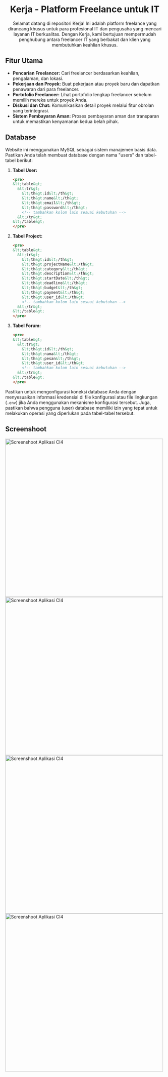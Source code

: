 <!-- Kerja - Platform Freelance untuk IT -->

<h1 align="center">Kerja - Platform Freelance untuk IT</h1>

<p align="center">Selamat datang di repositori Kerja! Ini adalah platform freelance yang dirancang khusus untuk para profesional IT dan pengusaha yang mencari layanan IT berkualitas. Dengan Kerja, kami bertujuan mempermudah penghubung antara freelancer IT yang berbakat dan klien yang membutuhkan keahlian khusus.</p>

## Fitur Utama

- <strong>Pencarian Freelancer:</strong> Cari freelancer berdasarkan keahlian, pengalaman, dan lokasi.
- <strong>Pekerjaan dan Proyek:</strong> Buat pekerjaan atau proyek baru dan dapatkan penawaran dari para freelancer.
- <strong>Portofolio Freelancer:</strong> Lihat portofolio lengkap freelancer sebelum memilih mereka untuk proyek Anda.
- <strong>Diskusi dan Chat:</strong> Komunikasikan detail proyek melalui fitur obrolan yang terintegrasi.
- <strong>Sistem Pembayaran Aman:</strong> Proses pembayaran aman dan transparan untuk memastikan kenyamanan kedua belah pihak.

## Database

Website ini menggunakan MySQL sebagai sistem manajemen basis data. Pastikan Anda telah membuat database dengan nama "users" dan tabel-tabel berikut:

1. <strong>Tabel User:</strong>
   ```html
   <pre>
   &lt;table&gt;
     &lt;tr&gt;
       &lt;th&gt;id&lt;/th&gt;
       &lt;th&gt;name&lt;/th&gt;
       &lt;th&gt;email&lt;/th&gt;
       &lt;th&gt;password&lt;/th&gt;
       <!-- tambahkan kolom lain sesuai kebutuhan -->
     &lt;/tr&gt;
   &lt;/table&gt;
   </pre>

2. <strong>Tabel Project:</strong>
   ```html
   <pre>
   &lt;table&gt;
     &lt;tr&gt;
       &lt;th&gt;id&lt;/th&gt;
       &lt;th&gt;projectName&lt;/th&gt;
       &lt;th&gt;category&lt;/th&gt;
       &lt;th&gt;description&lt;/th&gt;
       &lt;th&gt;startDate&lt;/th&gt;
       &lt;th&gt;deadline&lt;/th&gt;
       &lt;th&gt;budget&lt;/th&gt;
       &lt;th&gt;payment&lt;/th&gt;
       &lt;th&gt;user_id&lt;/th&gt;
       <!-- tambahkan kolom lain sesuai kebutuhan -->
     &lt;/tr&gt;
   &lt;/table&gt;
   </pre>

3. <strong>Tabel Forum:</strong>
   ```html
   <pre>
   &lt;table&gt;
     &lt;tr&gt;
       &lt;th&gt;id&lt;/th&gt;
       &lt;th&gt;nama&lt;/th&gt;
       &lt;th&gt;pesan&lt;/th&gt;
       &lt;th&gt;user_id&lt;/th&gt;
       <!-- tambahkan kolom lain sesuai kebutuhan -->
     &lt;/tr&gt;
   &lt;/table&gt;
   </pre>

Pastikan untuk mengonfigurasi koneksi database Anda dengan menyesuaikan informasi kredensial di file konfigurasi atau file lingkungan (`.env`) jika Anda menggunakan mekanisme konfigurasi tersebut. Juga, pastikan bahwa pengguna (user) database memiliki izin yang tepat untuk melakukan operasi yang diperlukan pada tabel-tabel tersebut.

## Screenshoot
<img src="Screenshoot/Beranda.png" alt="Screenshoot Aplikasi CI4" width="500" />
<img src="Screenshoot/Buat.png" alt="Screenshoot Aplikasi CI4" width="500" />
<img src="Screenshoot/Screenshoot.png" alt="Screenshoot Aplikasi CI4" width="500" />
<img src="Screenshoot/gif1.gif" alt="Screenshoot Aplikasi CI4" width="500" />
